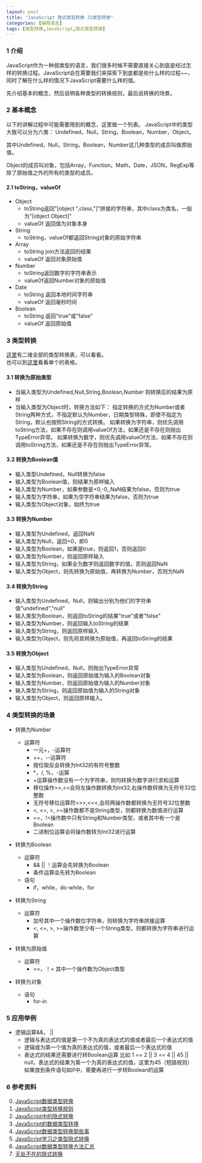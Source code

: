 ```yaml
---
layout: post
title: "JavaScript 隐式类型转换 JS类型转换"
categories: [编程语言]
tags: [类型转换,JavaScript,隐式类型转换]
---
```


### 1 介绍
JavaScript作为一种弱类型的语言，我们很多时候不需要直接关心到底是经过怎样的转换过程。JavaScript会在需要我们来探索下到底都是些什么样的过程~~，同时了解在什么样的情况下JavaScript需要什么样的值。

先介绍基本的概念，然后说明各种类型的转换规则，最后说转换的场景。

### 2 基本概念
以下的讲解过程中可能需要用到的概念，这里做一个列表。
JavaScript中的类型大致可以分为六类：
Undefined，Null，String，Boolean，Number，Object。

其中Undefined，Null，String，Boolean，Number这几种类型的成员叫做原始值。

Object的成员叫对象，包括Array，Function，Math，Date，JSON，RegExp等除了原始值之外的所有的类型的成员。

#### 2.1 toString，valueOf
+ Object
    + toString返回"[object ",class,"]"拼接的字符串，其中class为类名，一般为"[object Object]"
    + valueOf 返回值为对象本身
+ String
    + toString，valueOf都返回String对象的原始字符串
+ Array
    + toString join方法返回的结果
    + valueOf 返回对象原始值
+ Number
    + toString返回数字的字符串表示
    + valueOf返回Number对象的原始值
+ Date
    + toString 返回本地时间字符串
    + valueOf 返回毫秒时间
+ Boolean
    + toString 返回"true"或"false"
    + valueOf 返回原始值


### 3 类型转换

[这里][3]有二维全部的类型转换表，可以看看。  
也可以到[这里][4]看看单个的表格。

#### 3.1 转换为原始类型
+ 当输入类型为Undefined,Null,String,Boolean,Number 则转换后的结果为原样
+ 当输入类型为Object时，转换方法如下：
    指定转换的方式为Number或者String两种方式，不指定默认为Number，日期类型特殊，即使不指定为String，默认也按照String的方式转换。
    如果转换为字符串，则优先调用toString方法，如果不存在则调用valueOf方法，如果还是不存在则抛出TypeError异常。
    如果转换为数字，则优先调用valueOf方法，如果不存在则调用toString方法，如果还是不存在则抛出TypeError异常。
    
#### 3.2 转换为Boolean值
+ 输入类型Undefined，Null转换为false
+ 输入类型为Boolean值，则结果为原样输入
+ 输入类型为Number，如果参数是+0,-0,,NaN结果为false，否则为true
+ 输入类型为字符串，如果为空字符串结果为false，否则为true
+ 输入类型为Object对象，始终为true

#### 3.3 转换为Number
+ 输入类型为Undefined，返回NaN
+ 输入类型为Null，返回+0，即0
+ 输入类型为Boolean，如果是true，则返回1，否则返回0
+ 输入类型为Number，则返回原样输入
+ 输入类型为String，如果全为数字则返回数字的值，否则返回NaN
+ 输入类型为Object，则先转换为原始值，再转换为Number，否则为NaN

#### 3.4 转换为String
+ 输入类型为Undefined，Null，则输出分别为他们的字符串值"undefined","null"
+ 输入类型为Boolean，则返回toString的结果"true"或者"false"
+ 输入类型为Number，则返回输入toString的结果
+ 输入类型为String，则返回原样输入
+ 输入类型为Object，则先将其转换为原始值，再返回toString的结果

#### 3.5 转换为Object
+ 输入类型为Undefined，Null，则抛出TypeError异常
+ 输入类型为Boolean，则返回原始值为输入的Boolean对象
+ 输入类型为Number，则返回原始值为输入的Number对象
+ 输入类型为String，则返回原始值为输入的String对象
+ 输入类型为Object，则返回原样输入。


### 4 类型转换的场景
+ 转换为Number
    + 运算符
        + 一元+，-运算符
        + ++，--运算符
        + 按位取反会转换为Int32的有符号整数
        + *，/, %，-运算
        + +运算操作数没有一个为字符串，则均转换为数字进行求和运算
        + 移位操作>>,<<会将左操作数转换为Int32,右操作数转换为无符号32位整数
        +  无符号移位运算符>>>,<<<,会将两操作数都转换为无符号32位整数
        +  <, <=, >, >=操作数都不是String类型，则都转换为数值进行运算
        +  ==，!=操作数中只有String和Number类型，或者其中有一个是Boolean
        +  二进制位运算会将操作数转为Int32进行运算

+ 转换为Boolean
    + 运算符
        + && || ！运算会先转换为Boolean
        + 条件运算会先转为Boolean
    + 语句
        + if，while，do-while，for


+ 转换为String
    + 运算符
        + 加号其中一个操作数位字符串，则转换为字符串拼接运算
        + <, <=, >, >=操作数至少有一个String类型，则都转换为字符串进行运算

+ 转换为原始值
    + 运算符
        + ==，！= 其中一个操作数为Object类型
        
+ 转换为对象
    + 语句
        + for-in

### 5 应用举例
+ 逻辑运算&&， ||
    + 逻辑与表达式的值是第一个不为真的表达式的值或者最后一个表达式的值
    + 逻辑或为第一个值为真的表达式的值，或者最后一个表达式的值
    + 表达式的结果还需要进行转Boolean运算
    比如 1 == 2 || 3 == 4 || 45 || null，表达式的结果为第一个为真的表达式的值，这里为45（短路规则）
    如果放到条件语句如if中，需要再进行一步转Boolean的运算

    

### 6 参考资料
0. [JavaScript数据类型转换][0]
1. [JavaScript类型转换规则][1]
2. [JavaScript中的隐式转换][2]
3. [JavaScript的数据类型转换][3]
4. [JavaScript数据类型转换那些事][4]
5. [JavaScript学习之类型隐式转换][5]
6. [JavaScript数据类型转换方法汇总][6]
7. [无处不在的隐式转换][7]

[0]: http://javascript.ruanyifeng.com/grammar/conversion.html#toc5 "JavaScript数据类型转换"
[1]: http://www.cnblogs.com/mizzle/archive/2011/08/12/2135885.html "JavaScript类型转换规则"
[2]: http://www.cnblogs.com/snandy/archive/2011/03/18/1987940.html "JavaScript中的隐式转换" 
[3]: http://blog.csdn.net/yangqicong/article/details/6865513 "JavaScript的数据类型转换"
[4]: http://www.cnblogs.com/2050/archive/2012/08/17/2644189.html "JavaScript数据类型转换那些事"
[5]: http://blog.csdn.net/zzzkk2009/article/details/44600229 "JavaScript学习之类型隐式转换"
[6]: http://www.nowamagic.net/librarys/veda/detail/262 "JavaScript数据类型转换方法汇总"
[7]: http://snandy.iteye.com/blog/718621 "无处不在的隐式转换"